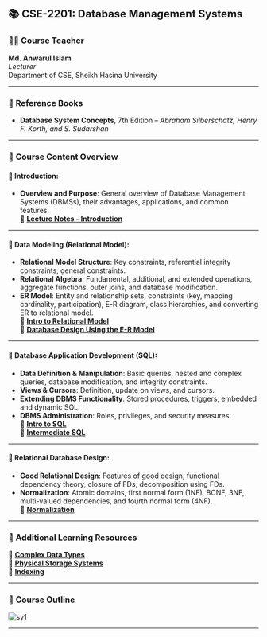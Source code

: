 ## 📚 **CSE-2201: Database Management Systems**

### 👨‍🏫 **Course Teacher**  
**Md. Anwarul Islam**  
*Lecturer*  
Department of CSE, Sheikh Hasina University

---

### 📘 **Reference Books**  
- **Database System Concepts**, 7th Edition – *Abraham Silberschatz, Henry F. Korth, and S. Sudarshan*

---

### 🧠 **Course Content Overview**

#### 🔹 **Introduction:**
- **Overview and Purpose**: General overview of Database Management Systems (DBMSs), their advantages, applications, and common features.  
📄 [**Lecture Notes - Introduction**](./slides/ch1.pdf)

---

#### 🔹 **Data Modeling (Relational Model):**
- **Relational Model Structure**: Key constraints, referential integrity constraints, general constraints.  
- **Relational Algebra**: Fundamental, additional, and extended operations, aggregate functions, outer joins, and database modification.  
- **ER Model**: Entity and relationship sets, constraints (key, mapping cardinality, participation), E-R diagram, class hierarchies, and converting ER to relational model.  
📄 [**Intro to Relational Model**](./slides/ch2.pdf)  
📄 [**Database Design Using the E-R Model**](./slides/ch6.pdf)

---

#### 🔹 **Database Application Development (SQL):**
- **Data Definition & Manipulation**: Basic queries, nested and complex queries, database modification, and integrity constraints.  
- **Views & Cursors**: Definition, update on views, and cursors.  
- **Extending DBMS Functionality**: Stored procedures, triggers, embedded and dynamic SQL.  
- **DBMS Administration**: Roles, privileges, and security measures.  
📄 [**Intro to SQL**](./slides/ch3.pdf)  
📄 [**Intermediate SQL**](./slides/ch4.pdf)

---

#### 🔹 **Relational Database Design:**
- **Good Relational Design**: Features of good design, functional dependency theory, closure of FDs, decomposition using FDs.  
- **Normalization**: Atomic domains, first normal form (1NF), BCNF, 3NF, multi-valued dependencies, and fourth normal form (4NF).  
📄 [**Normalization**](./slides/ch7.pdf)

---

### 🌟 **Additional Learning Resources**  
📄 [**Complex Data Types**](./slides/ch8.pdf)  
📄 [**Physical Storage Systems**](./slides/ch12.pdf)  
📄 [**Indexing**](./slides/ch14.pdf)

---

### 📝 **Course Outline**  
![sy1](../extra/sy1.png)

---
